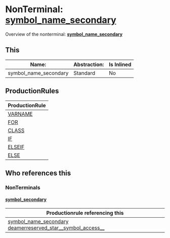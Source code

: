 # NonTerminal: **[symbol_name_secondary](./symbol_name_secondary.md)**

Overview of the nonterminal: **[symbol_name_secondary](./symbol_name_secondary.md)**



## This

| Name:                | Abstraction:    | Is Inlined |
| -------------------- | --------------- | ---------- |
| symbol_name_secondary | Standard | No |



## ProductionRules

| ProductionRule |
| ---- |
| [VARNAME](./../Lexicon/VARNAME.md)  |
| [FOR](./../Lexicon/FOR.md)  |
| [CLASS](./../Lexicon/CLASS.md)  |
| [IF](./../Lexicon/IF.md)  |
| [ELSEIF](./../Lexicon/ELSEIF.md)  |
| [ELSE](./../Lexicon/ELSE.md)  |




## Who references this

### NonTerminals


#### [symbol_secondary](./../Grammar/symbol_secondary.md)

| Productionrule referencing this                      |
| ---------------------------------------------------- |
| [symbol_name_secondary](./symbol_name_secondary.md) [deamerreserved_star__symbol_access__](./deamerreserved_star__symbol_access__.md)  |



